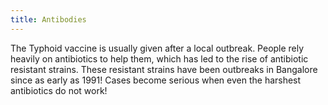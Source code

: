 ```yaml
---
title: Antibodies
---
```

The Typhoid vaccine is usually given after a local outbreak. People rely heavily on antibiotics to help them, which has led to the rise of antibiotic resistant strains. These resistant strains have been outbreaks in Bangalore since as early as 1991! Cases become serious when even the harshest antibiotics do not work!